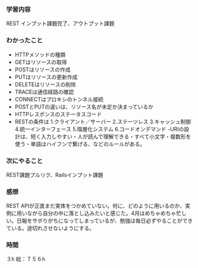 ### 学習内容
REST インプット課題完了、アウトプット課題
### わかったこと
- HTTPメソッドの種類
- GETはリソースの取得
- POSTはリソースの作成
- PUTはリソースの更新作成
- DELETEはリソースの削除
- TRACEは通信経路の確認
- CONNECTはプロキシのトンネル接続
- POSTとPUTの違いは、リソース名が未定か決まっているか
- HTTPレスポンスのステータスコード
- RESTの条件は
1.クライアント／サーバー
2.ステーツレス
3.キャッシュ制御
4.統一インターフェース
5.階層化システム
6.コードオンデマンド
-URIの設計は、短く入力しやすい・人が読んで理解できる・すべて小文字・複数形を使う・単語はハイフンで繋げる、などのルールがある。
### 次にやること
REST課題プルリク、Railsインプット課題
### 感想
REST APIが正直まだ実体をつかめていない。何に、どのように用いるのか、実例に用いながら自分の中に落とし込みたいと感じた。4月はめちゃめちゃ忙しい。日報をサボりがちになってしまっているが、勉強は毎日必ずやることができている。途切れさせないようにする。
### 時間
３h
総：７５６h
